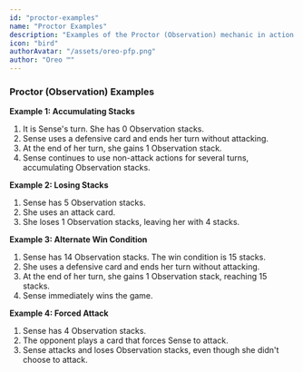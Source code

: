 ```yaml
---
id: "proctor-examples"
name: "Proctor Examples"
description: "Examples of the Proctor (Observation) mechanic in action."
icon: "bird"
authorAvatar: "/assets/oreo-pfp.png"
author: "Oreo ™️"
---
```


### Proctor (Observation) Examples

**Example 1: Accumulating Stacks**

1.  It is Sense's turn. She has 0 Observation stacks.
2.  Sense uses a defensive card and ends her turn without attacking.
3.  At the end of her turn, she gains 1 Observation stack.
4.  Sense continues to use non-attack actions for several turns, accumulating Observation stacks.

**Example 2: Losing Stacks**

1.  Sense has 5 Observation stacks.
2.  She uses an attack card.
3.  She loses 1 Observation stacks, leaving her with 4 stacks.

**Example 3: Alternate Win Condition**

1.  Sense has 14 Observation stacks. The win condition is 15 stacks.
2.  She uses a defensive card and ends her turn without attacking.
3.  At the end of her turn, she gains 1 Observation stack, reaching 15 stacks.
4.  Sense immediately wins the game.

**Example 4: Forced Attack**

1.  Sense has 4 Observation stacks.
2.  The opponent plays a card that forces Sense to attack.
3.  Sense attacks and loses Observation stacks, even though she didn't choose to attack.
